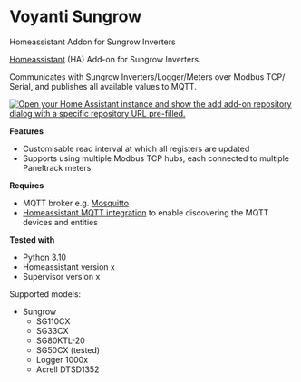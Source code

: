 # Voyanti Sungrow
Homeassistant Addon for Sungrow Inverters

[Homeassistant](https://www.home-assistant.io/) (HA) Add-on for Sungrow Inverters.

Communicates with Sungrow Inverters/Logger/Meters over Modbus TCP/ Serial, and publishes all available values to MQTT.

[![Open your Home Assistant instance and show the add add-on repository dialog with a specific repository URL pre-filled.](https://my.home-assistant.io/badges/supervisor_add_addon_repository.svg)](https://my.home-assistant.io/redirect/supervisor_add_addon_repository/?repository_url=https://github.com/Voyanti/ha-modbus-addons)

**Features**

- Customisable read interval at which all registers are updated
- Supports using multiple Modbus TCP hubs, each connected to multiple Paneltrack meters

**Requires**

- MQTT broker e.g. [Mosquitto](https://github.com/home-assistant/addons/blob/master/mosquitto/DOCS.md)
- [Homeassistant MQTT integration](https://www.home-assistant.io/integrations/mqtt/) to enable discovering the MQTT devices and entities

**Tested with**

- Python 3.10
- Homeassistant version x
- Supervisor version x

Supported models:
- Sungrow
    - SG110CX
    - SG33CX
    - SG80KTL-20
    - SG50CX (tested)
    - Logger 1000x
    - Acrell DTSD1352

<!-- ![Supports aarch64 Architecture][aarch64-shield]
![Supports amd64 Architecture][amd64-shield]
![Supports armhf Architecture][armhf-shield]
![Supports armv7 Architecture][armv7-shield]
![Supports i386 Architecture][i386-shield] -->
